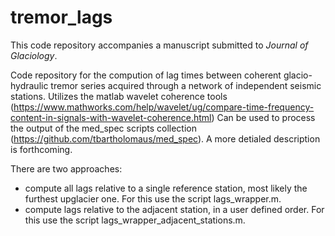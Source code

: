 # tremor_lags

This code repository accompanies a manuscript submitted to *Journal of Glaciology*. 

Code repository for the compution of lag times between coherent glacio-hydraulic tremor series acquired through a network of independent seismic stations. Utilizes the matlab wavelet coherence tools (https://www.mathworks.com/help/wavelet/ug/compare-time-frequency-content-in-signals-with-wavelet-coherence.html) Can be used to process the output of the med_spec scripts collection (https://github.com/tbartholomaus/med_spec). 
A more detialed description is forthcoming. 

There are two approaches: 
- compute all lags relative to a single reference station, most likely the furthest upglacier one. For this use the script lags_wrapper.m. 
- compute lags relative to the adjacent station, in a user defined order. For this use the script lags_wrapper_adjacent_stations.m.
